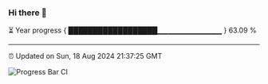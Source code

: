 ### Hi there 👋

⏳ Year progress { ██████████████████▁▁▁▁▁▁▁▁▁▁▁▁ } 63.09 %

---

⏰ Updated on Sun, 18 Aug 2024 21:37:25 GMT

![Progress Bar CI](https://github.com/IshwaranRudhara/GIT-ACTION/workflows/Progress%20Bar%20CI/badge.svg)
